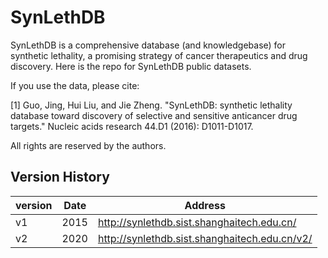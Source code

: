 # SynLethDB
SynLethDB is a comprehensive database (and knowledgebase) for synthetic lethality, a promising strategy of cancer therapeutics and drug discovery. Here is the repo for SynLethDB public datasets.

If you use the data, please cite:

[1] Guo, Jing, Hui Liu, and Jie Zheng. "SynLethDB: synthetic lethality database toward discovery of selective and sensitive anticancer drug targets." Nucleic acids research 44.D1 (2016): D1011-D1017.

All rights are reserved by the authors.
## Version History

|version|Date|Address|
|-|-|-|
|v1|2015|http://synlethdb.sist.shanghaitech.edu.cn/|
|v2|2020|http://synlethdb.sist.shanghaitech.edu.cn/v2/|
